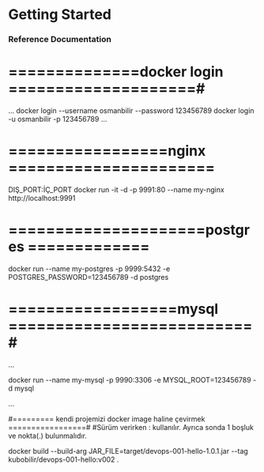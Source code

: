 # Getting Started

### Reference Documentation

# ==============docker login  ====================#
...
docker login --username osmanbilir --password 123456789
docker login -u osmanbilir -p 123456789
...

# =================nginx ======================
DIŞ_PORT:İÇ_PORT
docker run  -it -d -p 9991:80  --name my-nginx
http://localhost:9991


# =====================postgres =============
docker run --name my-postgres -p 9999:5432  -e  POSTGRES_PASSWORD=123456789 -d postgres


# ==================mysql  ==========================#
...

docker run --name my-mysql -p 9990:3306 -e MYSQL_ROOT=123456789 -d mysql 

...

#========= kendi projemizi docker image haline çevirmek =================#
#Sürüm verirken : kullanılır. Ayrıca sonda 1 boşluk ve nokta(.) bulunmalıdır.

docker build  --build-arg JAR_FILE=target/devops-001-hello-1.0.1.jar  --tag  kubobilir/devops-001-hello:v002 .
